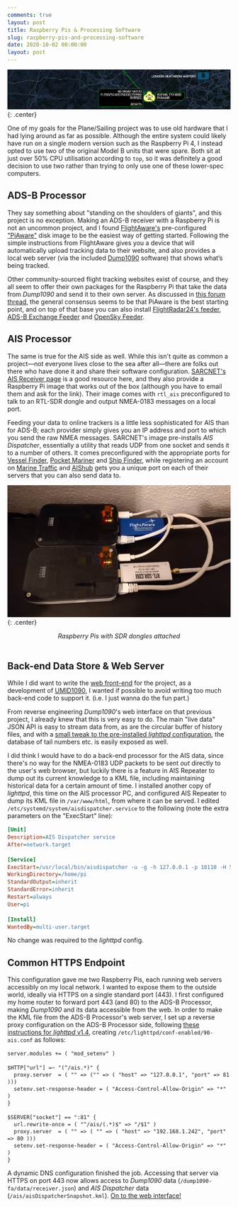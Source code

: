 ```yaml
---
comments: true
layout: post
title: Raspberry Pis & Processing Software
slug: raspberry-pis-and-processing-software
date: 2020-10-02 00:00:00
layout: post
---
```


![Plane Sailing Banner](/hardware/planesailing/banner4.png){: .center}

One of my goals for the Plane/Sailing project was to use old hardware that I had lying around as far as possible. Although the entire system could likely have run on a single modern version such as the Raspberry Pi 4, I instead opted to use two of the original Model B units that were spare. Both sit at just over 50% CPU utilisation according to `top`, so it was definitely a good decision to use two rather than trying to only use one of these lower-spec computers.

## ADS-B Processor

They say something about "standing on the shoulders of giants", and this project is no exception. Making an ADS-B receiver with a Raspberry Pi is not an uncommon project, and I found [FlightAware's](https://flightaware.com/) pre-configured ["PiAware"](https://flightaware.com/adsb/piaware/build) disk image to be the easiest way of getting started. Following the simple instructions from FlightAware gives you a device that will automatically upload tracking data to their website, and also provides a local web server (via the included [Dump1090](https://www.satsignal.eu/raspberry-pi/dump1090.html) software) that shows what’s being tracked.

Other community-sourced flight tracking websites exist of course, and they all seem to offer their own packages for the Raspberry Pi that take the data from *Dump1090* and send it to their own server. As discussed in [this forum thread](https://forum.flightradar24.com/forum/radar-forums/flightradar24-feeding-data-to-flightradar24/11792-beginner-feed-both-fr24-und-fa-with-raspberry-pi-3-model-b-flightaware-pro-stick), the general consensus seems to be that PiAware is the best starting point, and on top of that base you can also install [FlightRadar24's feeder](https://www.flightradar24.com/share-your-data), [ADS-B Exchange Feeder](https://www.adsbexchange.com/how-to-feed/#scriptmethod) and [OpenSky Feeder](https://opensky-network.org/community/projects/30-dump1090-feeder).

## AIS Processor

The same is true for the AIS side as well. While this isn't quite as common a project&mdash;not everyone lives close to the sea after all&mdash;there are folks out there who have done it and share their software configuration. [SARCNET's AIS Receiver page](https://www.sarcnet.org/ais-receiver.html) is a good resource here, and they also provide a Raspberry Pi image that works out of the box (although you have to email them and ask for the link). Their image comes with `rtl_ais` preconfigured to talk to an RTL-SDR dongle and output NMEA-0183 messages on a local port.

Feeding your data to online trackers is a little less sophisticated for AIS than for ADS-B; each provider simply gives you an IP address and port to which you send the raw NMEA messages. SARCNET's image pre-installs *AIS Dispatcher*, essentially a utility that reads UDP from one socket and sends it to a number of others. It comes preconfigured with the appropriate ports for [Vessel Finder](https://stations.vesselfinder.com/become-partner), [Pocket Mariner](http://pocketmariner.com/ais-ship-tracking/cover-your-area/) and [Ship Finder](https://shipfinder.co/about/coverage/), while registering an account on [Marine Traffic](https://www.marinetraffic.com/en/users/register/1/12) and [AIShub](http://www.aishub.net/join-us) gets you a unique port on each of their servers that you can also send data to.

![Two Raspberry Pis with SDR dongles attached](/hardware/planesailing/pis.jpg){: .center}
<center><em>Raspberry Pis with SDR dongles attached</em></center><br/>

## Back-end Data Store & Web Server

While I did want to write the [web front-end](../web-front-end/) for the project, as a development of [UMID1090](https://github.com/ianrenton/umid1090), I wanted if possible to avoid writing too much back-end code to support it. (i.e. I just wanna do the fun part.)

From reverse engineering *Dump1090*'s web interface on that previous project, I already knew that this is very easy to do. The main "live data" JSON API is easy to stream data from, as are the circular buffer of history files, and with a [small tweak to the pre-installed *lighttpd* configuration](https://github.com/ianrenton/dump1090/commit/8aa9dc8b8fd43d4755a8042423af2ab841f104bf), the database of tail numbers etc. is easily exposed as well.

I did think I would have to do a back-end processor for the AIS data, since there's no way for the NMEA-0183 UDP packets to be sent *out* directly to the user's web browser, but luckily there is a feature in AIS Repeater to dump out its current knowledge to a KML file, including maintaining historical data for a certain amount of time. I installed another copy of *lighttpd*, this time on the AIS processor PC, and configured AIS Repeater to dump its KML file in `/var/www/html`, from where it can be served. I edited `/etc/systemd/system/aisdispatcher.service` to the following (note the extra parameters on the "ExecStart" line):

```ini
[Unit]
Description=AIS Dispatcher service
After=network.target

[Service]
ExecStart=/usr/local/bin/aisdispatcher -u -g -h 127.0.0.1 -p 10110 -H 54.225.113.225:5322,109.200.19.151:4001 -X 10 -z no -S /var/www/html
WorkingDirectory=/home/pi
StandardOutput=inherit
StandardError=inherit
Restart=always
User=pi

[Install]
WantedBy=multi-user.target
```

No change was required to the *lighttpd* config.

## Common HTTPS Endpoint

This configuration gave me two Raspberry Pis, each running web servers accessibly on my local network. I wanted to expose them to the outside world, ideally via HTTPS on a single standard port (443). I first configured my home router to forward port 443 (and 80) to the ADS-B Processor, making *Dump1090* and its data accessible from the web. In order to make the KML file from the ADS-B Processor's web server, I set up a reverse proxy configuration on the ADS-B Processor side, following [these instructions for *lighttpd* v1.4](https://stackoverflow.com/a/19466700/58755), creating `/etc/lighttpd/conf-enabled/90-ais.conf` as follows:

```ApacheConf
server.modules += ( "mod_setenv" )

$HTTP["url"] =~ "(^/ais.*)" {
  proxy.server  = ( "" => ("" => ( "host" => "127.0.0.1", "port" => 81 )))
  setenv.set-response-header = ( "Access-Control-Allow-Origin" => "*" )
}

$SERVER["socket"] == ":81" {
  url.rewrite-once = ( "^/ais/(.*)$" => "/$1" )
  proxy.server  = ( "" => ( "" => ( "host" => "192.168.1.242", "port" => 80 )))
  setenv.set-response-header = ( "Access-Control-Allow-Origin" => "*" )
}
```

A dynamic DNS configuration finished the job. Accessing that server via HTTPS on port 443 now allows access to *Dump1090* data (`/dump1090-fa/data/receiver.json`) and *AIS Dispatcher* data (`/ais/aisDispatcherSnapshot.kml`). [On to the web interface!](../web-front-end/)